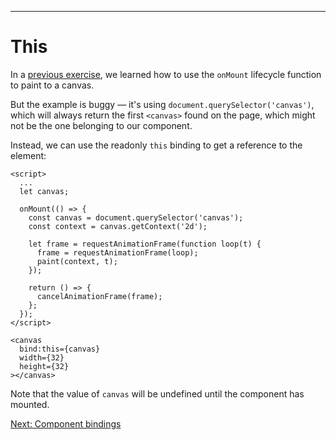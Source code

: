 ------
# **This**
In a [previous exercise](/part1/lifecycle/onMount), we learned how to use the `onMount` lifecycle function to paint to a canvas.

But the example is buggy — it's using `document.querySelector('canvas')`, which will always return the first `<canvas>` found on the page, which might not be the one belonging to our component.

Instead, we can use the readonly `this` binding to get a reference to the element:
```svelte title="src/routes/part2/advanced-bindings/this/+page.svelte" {6}#del /let canvas;/ /bind:this={canvas}/
<script>
  ...
  let canvas;

  onMount(() => {
    const canvas = document.querySelector('canvas');
    const context = canvas.getContext('2d');

    let frame = requestAnimationFrame(function loop(t) {
      frame = requestAnimationFrame(loop);
      paint(context, t);
    });

    return () => {
      cancelAnimationFrame(frame);
    };
  });
</script>

<canvas 
  bind:this={canvas}
  width={32}
  height={32}
></canvas>
```
Note that the value of `canvas` will be undefined until the component has mounted.

[Next: Component bindings](/part2/advanced-bindings/component)